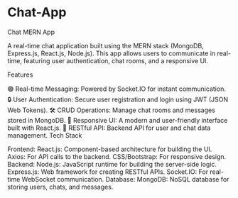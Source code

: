 # Chat-App
Chat MERN App

A real-time chat application built using the MERN stack (MongoDB, Express.js, React.js, Node.js). This app allows users to communicate in real-time, featuring user authentication, chat rooms, and a responsive UI.

Features

🟢 Real-time Messaging: Powered by Socket.IO for instant communication.
🔒 User Authentication: Secure user registration and login using JWT (JSON Web Tokens).
🛠️ CRUD Operations: Manage chat rooms and messages stored in MongoDB.
📱 Responsive UI: A modern and user-friendly interface built with React.js.
🔗 RESTful API: Backend API for user and chat data management.
Tech Stack

Frontend:
React.js: Component-based architecture for building the UI.
Axios: For API calls to the backend.
CSS/Bootstrap: For responsive design.
Backend:
Node.js: JavaScript runtime for building the server-side logic.
Express.js: Web framework for creating RESTful APIs.
Socket.IO: For real-time WebSocket communication.
Database:
MongoDB: NoSQL database for storing users, chats, and messages.
